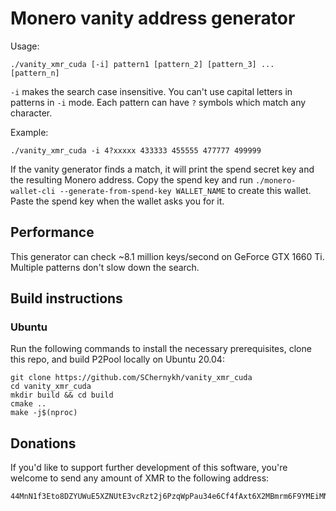 # Monero vanity address generator

Usage:
```
./vanity_xmr_cuda [-i] pattern1 [pattern_2] [pattern_3] ... [pattern_n]
```

`-i` makes the search case insensitive. You can't use capital letters in patterns in `-i` mode. Each pattern can have `?` symbols which match any character.

Example:
```
./vanity_xmr_cuda -i 4?xxxxx 433333 455555 477777 499999
```

If the vanity generator finds a match, it will print the spend secret key and the resulting Monero address. Copy the spend key and run `./monero-wallet-cli --generate-from-spend-key WALLET_NAME` to create this wallet. Paste the spend key when the wallet asks you for it.

## Performance

This generator can check ~8.1 million keys/second on GeForce GTX 1660 Ti. Multiple patterns don't slow down the search.

## Build instructions

### Ubuntu

Run the following commands to install the necessary prerequisites, clone this repo, and build P2Pool locally on Ubuntu 20.04:
```
git clone https://github.com/SChernykh/vanity_xmr_cuda
cd vanity_xmr_cuda
mkdir build && cd build
cmake ..
make -j$(nproc)
```

## Donations

If you'd like to support further development of this software, you're welcome to send any amount of XMR to the following address:

```
44MnN1f3Eto8DZYUWuE5XZNUtE3vcRzt2j6PzqWpPau34e6Cf4fAxt6X2MBmrm6F9YMEiMNjN6W4Shn4pLcfNAja621jwyg
```
